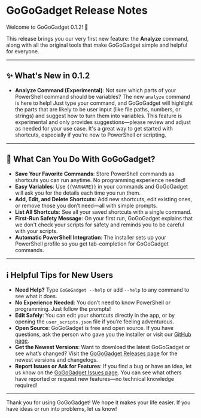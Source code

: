 # GoGoGadget Release Notes

Welcome to GoGoGadget 0.1.2! 🎉

This release brings you our very first new feature: the **Analyze** command, along with all the original tools that make GoGoGadget simple and helpful for everyone.

---

## ✨ What's New in 0.1.2

- **Analyze Command (Experimental)**: Not sure which parts of your PowerShell command should be variables? The new `analyze` command is here to help! Just type your command, and GoGoGadget will highlight the parts that are likely to be user input (like file paths, numbers, or strings) and suggest how to turn them into variables. This feature is experimental and only provides suggestions—please review and adjust as needed for your use case. It's a great way to get started with shortcuts, especially if you're new to PowerShell or scripting.

---

## 🚀 What Can You Do With GoGoGadget?

- **Save Your Favorite Commands**: Store PowerShell commands as shortcuts you can run anytime. No programming experience needed!
- **Easy Variables**: Use `{{VARNAME}}` in your commands and GoGoGadget will ask you for the details each time you run them.
- **Add, Edit, and Delete Shortcuts**: Add new shortcuts, edit existing ones, or remove those you don’t need—all with simple prompts.
- **List All Shortcuts**: See all your saved shortcuts with a single command.
- **First-Run Safety Message**: On your first run, GoGoGadget explains that we don't check your scripts for safety and reminds you to be careful with your scripts.
- **Automatic PowerShell Integration**: The installer sets up your PowerShell profile so you get tab-completion for GoGoGadget commands.

---

## ℹ️ Helpful Tips for New Users

- **Need Help?** Type `GoGoGadget --help` or add `--help` to any command to see what it does.
- **No Experience Needed**: You don’t need to know PowerShell or programming. Just follow the prompts!
- **Edit Safely**: You can edit your shortcuts directly in the app, or by opening the `user_scripts.json` file if you’re feeling adventurous.
- **Open Source**: GoGoGadget is free and open source. If you have questions, ask the person who gave you the installer or visit our [GitHub page](https://github.com/kviking/gogo).
- **Get the Newest Versions**: Want to download the latest GoGoGadget or see what’s changed? Visit the [GoGoGadget Releases page](https://github.com/kviking/gogo/releases) for the newest versions and changelogs.
- **Report Issues or Ask for Features**: If you find a bug or have an idea, let us know on the [GoGoGadget Issues page](https://github.com/kviking/gogo/issues). You can see what others have reported or request new features—no technical knowledge required!

---

Thank you for using GoGoGadget! We hope it makes your life easier. If you have ideas or run into problems, let us know!
